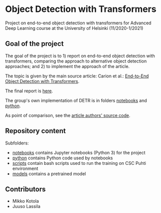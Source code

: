 # Object Detection with Transformers
Project on end-to-end object detection with transformers for Advanced Deep Learning course at the University of Helsinki (11/2020-1/2021)

## Goal of the project
The goal of the project is to 1) report on end-to-end object detection with transformers, comparing the approach to alternative object detection approaches; and 2) to implement the approach of the article. 

The topic is given by the main source article: Carion et al.: [End-to-End Object Detection with Transformers](https://arxiv.org/pdf/2005.12872.pdf).

The final report is [here](ADL_report_transformer_object_detection.pdf).

The group's own implementation of DETR is in folders [notebooks](notebooks/) and [python](python/). 

As point of comparison, see the [article authors' source code](https://github.com/facebookresearch/detr). 

## Repository content
Subfolders:
- [notebooks](notebooks/) contains Jupyter notebooks (Python 3) for the project
- [python](python/) contains Python code used by notebooks
- [scripts](scripts/) contain bash scripts used to run the training on CSC Puhti environment
- [models](models/) contains a pretrained model

## Contributors
- Mikko Kotola
- Juuso Lassila
